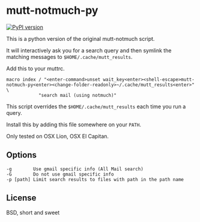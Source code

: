 mutt-notmuch-py
===============

[![PyPI version](https://badge.fury.io/py/mutt-notmuch.svg)](https://badge.fury.io/py/mutt-notmuch)

This is a python version of the original mutt-notmuch script.

It will interactively ask you for a search query and then symlink the matching
messages to `$HOME/.cache/mutt_results`.

Add this to your muttrc.

```
macro index / "<enter-command>unset wait_key<enter><shell-escape>mutt-notmuch-py<enter><change-folder-readonly>~/.cache/mutt_results<enter>" \
            "search mail (using notmuch)"
```

This script overrides the `$HOME/.cache/mutt_results` each time you run a
query.

Install this by adding this file somewhere on your `PATH`.

Only tested on OSX Lion, OSX El Capitan.

Options
-------

```
-g        Use gmail specific info (All Mail search)
-G        Do not use gmail specific info
-p [path] Limit search results to files with path in the path name
```

License
-------

BSD, short and sweet
